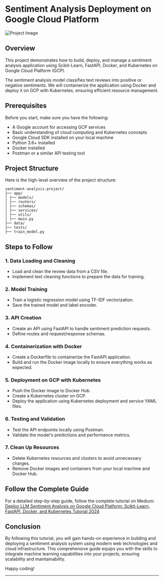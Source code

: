 # Sentiment Analysis Deployment on Google Cloud Platform
![Project Image](https://github.com/sasmazonur/LLM-FastAPI-Docker-Kubernetes-GCP/project-image.png)
## Overview

This project demonstrates how to build, deploy, and manage a sentiment analysis application using Scikit-Learn, FastAPI, Docker, and Kubernetes on Google Cloud Platform (GCP).

The sentiment analysis model classifies text reviews into positive or negative sentiments. We will containerize the application using Docker and deploy it on GCP with Kubernetes, ensuring efficient resource management.

## Prerequisites

Before you start, make sure you have the following:
- A Google account for accessing GCP services
- Basic understanding of cloud computing and Kubernetes concepts
- Google Cloud SDK installed on your local machine
- Python 3.6+ installed
- Docker installed
- Postman or a similar API testing tool

## Project Structure

Here is the high-level overview of the project structure:

```
sentiment-analysis-project/
├── app/
│ ├── models/
│ ├── routers/
│ ├── schemas/
│ ├── services/
│ ├── utils/
│ ├── main.py
├── data/
├── tests/
├── train_model.py
```

## Steps to Follow

### 1. Data Loading and Cleaning
- Load and clean the review data from a CSV file.
- Implement text cleaning functions to prepare the data for training.

### 2. Model Training
- Train a logistic regression model using TF-IDF vectorization.
- Save the trained model and label encoder.

### 3. API Creation
- Create an API using FastAPI to handle sentiment prediction requests.
- Define routes and request/response schemas.

### 4. Containerization with Docker
- Create a Dockerfile to containerize the FastAPI application.
- Build and run the Docker image locally to ensure everything works as expected.

### 5. Deployment on GCP with Kubernetes
- Push the Docker image to Docker Hub.
- Create a Kubernetes cluster on GCP.
- Deploy the application using Kubernetes deployment and service YAML files.

### 6. Testing and Validation
- Test the API endpoints locally using Postman.
- Validate the model's predictions and performance metrics.

### 7. Clean Up Resources
- Delete Kubernetes resources and clusters to avoid unnecessary charges.
- Remove Docker images and containers from your local machine and Docker Hub.

## Follow the Complete Guide

For a detailed step-by-step guide, follow the complete tutorial on Medium: [Deploy LLM Sentiment Analysis on Google Cloud Platform: Scikit-Learn, FastAPI, Docker, and Kubernetes Tutorial 2024](https://medium.com)

## Conclusion

By following this tutorial, you will gain hands-on experience in building and deploying a sentiment analysis system using modern web technologies and cloud infrastructure. This comprehensive guide equips you with the skills to integrate machine learning capabilities into your projects, ensuring scalability and maintainability.

Happy coding!

---